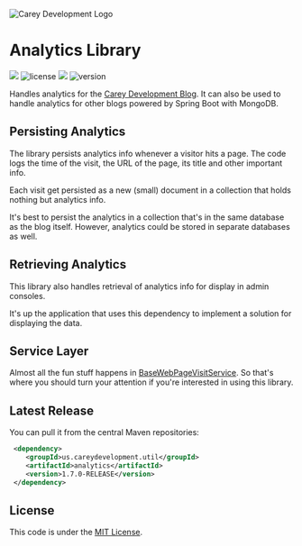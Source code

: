 ![Carey Development Logo](http://careydevelopment.us/img/branding/careydevelopment-logo-sm.png)

# Analytics Library
![](https://img.shields.io/badge/jdk-11-blue.svg) ![license](https://img.shields.io/badge/license-MIT-blue.svg) 
![](https://img.shields.io/badge/maven-3.6.3-blue.svg) ![version](https://img.shields.io/badge/version-1.7.0-blue.svg)

Handles analytics for the [Carey Development Blog](https://careydevelopment.us). It can also be used to handle analytics for other blogs powered by Spring Boot with MongoDB.

## Persisting Analytics
The library persists analytics info whenever a visitor hits a page. The code logs the time of the visit, the URL of the page, its title and other important
info.

Each visit get persisted as a new (small) document in a collection that holds nothing but analytics info. 

It's best to persist the analytics in a  collection that's in the same database as the blog itself. However, analytics could be stored in separate 
databases as well.

## Retrieving Analytics
This library also handles retrieval of analytics info for display in admin consoles. 

It's up the application that uses this dependency to implement a solution for displaying the data. 

## Service Layer
Almost all the fun stuff happens in [BaseWebPageVisitService](https://github.com/careydevelopment/analytics/blob/main/src/main/java/us/careydevelopment/util/analytics/service/BaseWebPageVisitService.java). So that's where you should turn your attention if you're interested in using this library.

## Latest Release
You can pull it from the central Maven repositories:

```xml
 <dependency>
    <groupId>us.careydevelopment.util</groupId>
    <artifactId>analytics</artifactId>
    <version>1.7.0-RELEASE</version>
 </dependency>
```

## License
This code is under the [MIT License](https://github.com/careydevelopment/analytics/blob/main/LICENSE).
